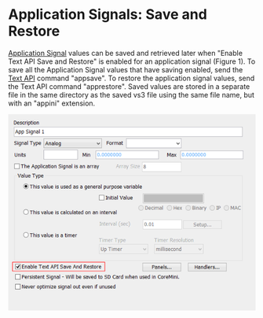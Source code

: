 # Application Signals: Save and Restore

[Application Signal](./) values can be saved and retrieved later when "Enable Text API Save and Restore" is enabled for an application signal (Figure 1). To save all the Application Signal values that have saving enabled, send the [Text API](../../main-menu-tools/tools-options/options-text-api-options.md) command "appsave". To restore the application signal values, send the Text API command "apprestore". Saved values are stored in a separate file in the same directory as the saved vs3 file using the same file name, but with an "appini" extension.

![Figure 1: Text API lets you save and recall values for Application Signals.](../../../.gitbook/assets/spyCalcAppSigSaveRestore.gif)
